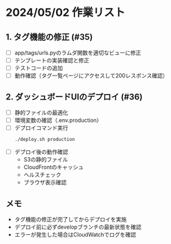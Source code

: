 # 2024/05/02 作業リスト

## 1. タグ機能の修正 (#35)
- [ ] app/tags/urls.pyのラムダ関数を適切なビューに修正
- [ ] テンプレートの実装確認と修正
- [ ] テストコードの追加
- [ ] 動作確認（タグ一覧ページにアクセスして200レスポンス確認）

## 2. ダッシュボードUIのデプロイ (#36)
- [ ] 静的ファイルの最適化
- [ ] 環境変数の確認（.env.production）
- [ ] デプロイコマンド実行
  ```bash
  ./deploy.sh production
  ```
- [ ] デプロイ後の動作確認
  - S3の静的ファイル
  - CloudFrontのキャッシュ
  - ヘルスチェック
  - ブラウザ表示確認

## メモ
- タグ機能の修正が完了してからデプロイを実施
- デプロイ前に必ずdevelopブランチの最新状態を確認
- エラーが発生した場合はCloudWatchでログを確認 